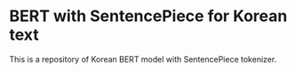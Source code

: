 # BERT with SentencePiece for Korean text
This is a repository of Korean BERT model with SentencePiece tokenizer.
